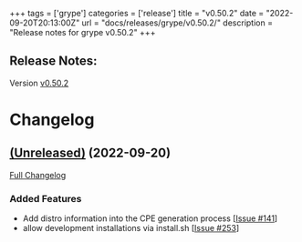 +++
tags = ['grype']
categories = ['release']
title = "v0.50.2"
date = "2022-09-20T20:13:00Z"
url = "docs/releases/grype/v0.50.2/"
description = "Release notes for grype v0.50.2"
+++

## Release Notes:
Version [v0.50.2](https://github.com/anchore/grype/releases/tag/v0.50.2)

# Changelog

## [(Unreleased)](https://github.com/anchore/grype/tree/f094b860b9b9ebcdf06d9b9c6f7d5c000fad395b) (2022-09-20)

[Full Changelog](https://github.com/anchore/grype/compare/v0.50.1...f094b860b9b9ebcdf06d9b9c6f7d5c000fad395b)

### Added Features

- Add distro information into the CPE generation process [[Issue #141](https://github.com/anchore/grype/issues/141)]
- allow development installations via install.sh [[Issue #253](https://github.com/anchore/grype/issues/253)]

